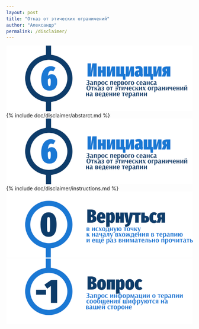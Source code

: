 ```yaml
---
layout: post
title: "Отказ от этических ограничений"
author: "Александр"
permalink: /disclaimer/
---
```

![Отказ от этических ограничений](/_img/6.png)
{% include doc/disclaimer/abstarct.md %}
![инструкция по заполеннию формы отказа от ограничений](/_img/6.png)
{% include doc/disclaimer/instructions.md %}
<a href="/">![Psychotherapy for Russian-speaking IT professionals](/_img/0.png)</a>
<a href="https://bit.ly/3yhBEb4" target=_blank>![Вопросы ответы для пациента психотерапевта](/_img/-1.png)</a>

